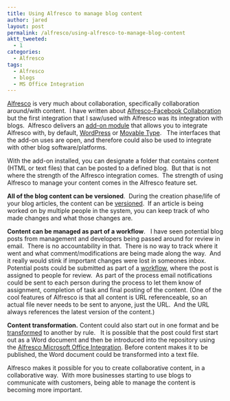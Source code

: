 ```yaml
---
title: Using Alfresco to manage blog content
author: jared
layout: post
permalink: /alfresco/using-alfresco-to-manage-blog-content
aktt_tweeted:
  - 1
categories:
  - Alfresco
tags:
  - Alfresco
  - blogs
  - MS Office Integration
---
```

<a href="http://www.alfresco.com" target="_blank">Alfresco</a> is very much about collaboration, specifically collaboration around/with content.  I have written about <a href="http://jared.ottleys.net/alfresco/i-bit-the-bullet" target="_blank">Alfresco-Facebook Collaboration</a> but the first integration that I saw/used with Alfresco was its integration with blogs.  Alfresco delivers an <a href="http://wiki.alfresco.com/wiki/Blog_Publishing_User_Guide" target="_blank">add-on module</a> that allows you to integrate Alfresco with, by default, <a href="http://wordpress.org/" target="_blank">WordPress</a> or <a href="http://www.movabletype.org/" target="_blank">Movable Type</a>.   The interfaces that the add-on uses are open, and therefore could also be used to integrate with other blog software/platforms.

With the add-on installed, you can designate a folder that contains content (HTML or text files) that can be posted to a defined blog.  But that is not where the strength of the Alfresco integration comes.  The strength of using Alfresco to manage your content comes in the Alfresco feature set.

**All of the blog content can be versioned**.  During the creation phase/life of your blog articles, the content can be <a href="http://wiki.alfresco.com/wiki/Versioning" target="_blank">versioned</a>.  If an article is being worked on by multiple people in the system, you can keep track of who made changes and what those changes are.

**Content can be managed as part of a workflow**.   I have seen potential blog posts from management and developers being passed around for review in email.  There is no accountability in that.  There is no way to track where it went and what comment/modifications are being made along the way.  And it really would stink if important changes were lost in someones inbox.  Potential posts could be submitted as part of a <a href="http://wiki.alfresco.com/wiki/Workflow" target="_blank">workflow</a>, where the post is assigned to people for review.  As part of the process email notifications could be sent to each person during the process to let them know of assignment, completion of task and final posting of the content. (One of the cool features of Alfresco is that all content is URL referenceable, so an actual file never needs to be sent to anyone, just the URL.  And the URL always references the latest version of the content.)

**Content transformation.** Content could also start out in one format and be <a href="http://wiki.alfresco.com/wiki/Client_Manage_Content_Rules#Transform_and_copy_content_to_a_specific_space" target="_blank">transformed</a> to another by rule.   It is possible that the post could first start out as a Word document and then be introduced into the repository using the <a href="http://wiki.alfresco.com/wiki/Microsoft_Office" target="_blank">Alfresco Microsoft Office Integration</a>. Before content makes it to be published, the Word document could be transformed into a text file.

Alfresco makes it possible for you to create collaborative content, in a collaborative way.  With more businesses starting to use blogs to communicate with customers, being able to manage the content is becoming more important.